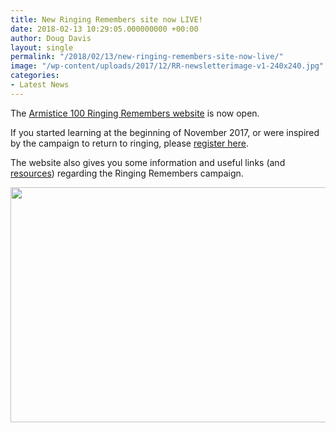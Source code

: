 ```yaml
---
title: New Ringing Remembers site now LIVE!
date: 2018-02-13 10:29:05.000000000 +00:00
author: Doug Davis
layout: single
permalink: "/2018/02/13/new-ringing-remembers-site-now-live/"
image: "/wp-content/uploads/2017/12/RR-newsletterimage-v1-240x240.jpg"
categories:
- Latest News
---
```

The <a href="/ringingremembers/?rf=32" target="_blank" rel="noopener">Armistice 100 Ringing Remembers website</a> is now open.

If you started learning at the beginning of November 2017, or were inspired by the campaign to return to ringing, please <a href="/ringingremembers/register/?rf=32" target="_blank" rel="noopener">register here</a>.

The website also gives you some information and useful links (and [resources](https://a100./resources/)) regarding the Ringing Remembers campaign.

<p style="text-align: center;">
  <a href="https://cccbr.org.uk/wp-content/uploads/2018/02/rrwebsite.jpg"><img loading="lazy" class="alignnone size-large wp-image-12453" src="https://cccbr.org.uk/wp-content/uploads/2018/02/rrwebsite-1024x601.jpg" alt="" width="640" height="376" srcset="https://cccbr.org.uk/wp-content/uploads/2018/02/rrwebsite-1024x601.jpg 1024w, https://cccbr.org.uk/wp-content/uploads/2018/02/rrwebsite-300x176.jpg 300w, https://cccbr.org.uk/wp-content/uploads/2018/02/rrwebsite-768x451.jpg 768w, https://cccbr.org.uk/wp-content/uploads/2018/02/rrwebsite-600x352.jpg 600w" sizes="(max-width: 640px) 100vw, 640px" /></a>
</p>
